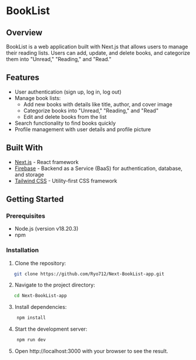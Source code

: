 # BookList

## Overview
BookList is a web application built with Next.js that allows users to manage their reading lists. Users can add, update, and delete books, and categorize them into "Unread," "Reading," and "Read."

## Features
- User authentication (sign up, log in, log out)
- Manage book lists:
  - Add new books with details like title, author, and cover image
  - Categorize books into "Unread," "Reading," and "Read"
  - Edit and delete books from the list
- Search functionality to find books quickly
- Profile management with user details and profile picture

## Built With
- [Next.js](https://nextjs.org/) - React framework
- [Firebase](https://firebase.google.com/) - Backend as a Service (BaaS) for authentication, database, and storage
- [Tailwind CSS](https://tailwindcss.com/) - Utility-first CSS framework

## Getting Started

### Prerequisites
- Node.js (version v18.20.3)
- npm

### Installation
1. Clone the repository:
```bash
   git clone https://github.com/Ryo712/Next-BookList-app.git
```

2. Navigate to the project directory:
```bash
   cd Next-BookList-app
```

3. Install dependencies:
```bash
    npm install
```

4. Start the development server:
```bash
    npm run dev
```

5. Open http://localhost:3000 with your browser to see the result.